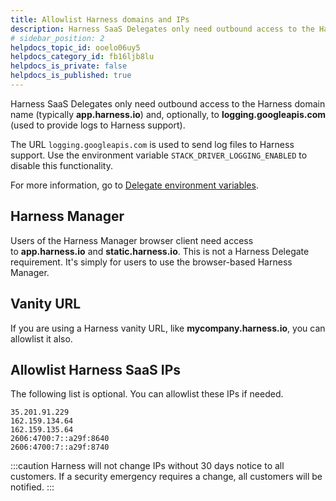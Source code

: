 ```yaml
---
title: Allowlist Harness domains and IPs
description: Harness SaaS Delegates only need outbound access to the Harness domain name (most commonly, app.harness.io) and, optionally, to logging.googleapis.com. The URL logging.googleapis.com is used to provi…
# sidebar_position: 2
helpdocs_topic_id: ooelo06uy5
helpdocs_category_id: fb16ljb8lu
helpdocs_is_private: false
helpdocs_is_published: true
---
```



Harness SaaS Delegates only need outbound access to the Harness domain name (typically **app.harness.io**) and, optionally, to **logging.googleapis.com** (used to provide logs to Harness support).

The URL `logging.googleapis.com` is used to send log files to Harness support. Use the environment variable `STACK_DRIVER_LOGGING_ENABLED` to disable this functionality.

For more information, go to [Delegate environment variables](/docs/platform/delegates/delegate-reference/delegate-environment-variables/#stack_driver_logging_enabled).

## Harness Manager

Users of the Harness Manager browser client need access to **app.harness.io** and **static.harness.io**. This is not a Harness Delegate requirement. It's simply for users to use the browser-based Harness Manager.

## Vanity URL

If you are using a Harness vanity URL, like **mycompany.harness.io**, you can allowlist it also.

## Allowlist Harness SaaS IPs

The following list is optional. You can allowlist these IPs if needed.

```
35.201.91.229  
162.159.134.64  
162.159.135.64  
2606:4700:7::a29f:8640  
2606:4700:7::a29f:8740
```

:::caution
Harness will not change IPs without 30 days notice to all customers. If a security emergency requires a change, all customers will be notified.
:::

